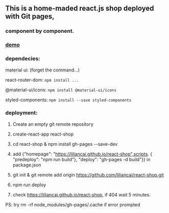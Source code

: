 

## This is a home-maded react.js shop deployed with Git pages,

### component by component.

### [demo](https://yeecai.github.io/react-shop/)

### dependecies:

material ui: (forget the command...)

react-router-dom: ```npm install ...```

@material-ui/icons: ```npm install @material-ui/icons```

styled-components: ```npm install --save styled-components```

### deployment:

1. Create an empty git remote repository

2. create-react-app react-shop

3. cd react-shop &  npm install gh-pages --save-dev

4. add {"homepage": "https://liliancai.github.io/react-shop",scripts. { "predeploy": "npm run build"},
    "deploy": "gh-pages -d build"}} in package.json

5. git init & git remote add origin https://github.com/liliancai/react-shop.git

6. npm run deploy

7. check https://liliancai.github.io/react-shop, if 404 wait 5 minutes.

PS: try rm -rf node_modules/gh-pages/.cache if error prompted
